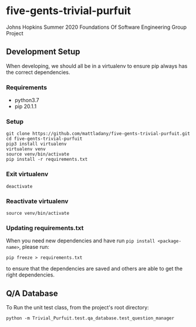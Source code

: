 # five-gents-trivial-purfuit
Johns Hopkins Summer 2020 Foundations Of Software Engineering Group Project

## Development Setup
When developing, we should all be in a virtualenv to ensure pip always has the correct dependencies.

### Requirements
- python3.7
- pip 20.1.1

### Setup
```shell script
git clone https://github.com/mattladany/five-gents-trivial-purfuit.git
cd five-gents-trivial-purfuit
pip3 install virtualenv
virtualenv venv
source venv/bin/activate
pip install -r requirements.txt
```

### Exit virtualenv
```shell script
deactivate
```

### Reactivate virtualenv
```shell script
source venv/bin/activate
```

### Updating requirements.txt
When you need new dependencies and have run `pip install <package-name>`, please run:

```shell script
pip freeze > requirements.txt
```

to ensure that the dependencies are saved and others are able to get the right dependencies.

## Q/A Database
To Run the unit test class, from the project's root directory:

```shell script
python -m Trivial_Purfuit.test.qa_database.test_question_manager
```